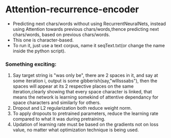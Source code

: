 # Attention-recurrence-encoder
* Predicting next chars/words without using RecurrentNeuralNets, instead using Attention towards previous chars/words,thence predicting next chars/words, based on previous chars/words.
* This one is character-based.
* To run it, just use a text corpus, name it seqText.txt(or change the name inside the python script).
### Something exciting:
1. Say target string is "was only be", there are 2 spaces in it, and say at some iteration i, output is some gibberish(say,"wlllsssabs"), then the spaces will appear at its 2 respective places on the same iteration,clearly showing that every space character is linked, that means the network is learning somekind of attentive dependancy for space characters and similarly for others.
2. Dropout and L2 regularization both reduce weight norm.
3. To apply dropouts to pretrained parameters, reduce the learning rate compared to what it was during pretraining.
4. Updation of learning rate must be based on the gradients not on loss value, no matter what optimization technique is being used.
